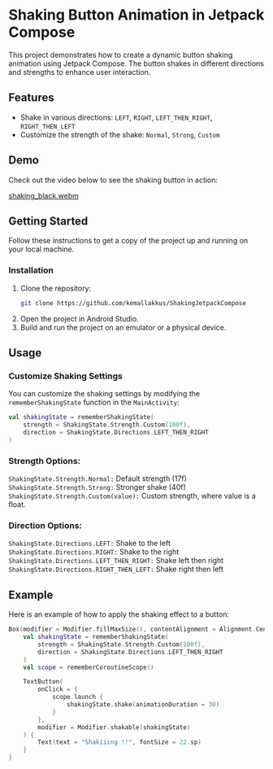 # Shaking Button Animation in Jetpack Compose

This project demonstrates how to create a dynamic button shaking animation using Jetpack Compose. The button shakes in different directions and strengths to enhance user interaction.

## Features

- Shake in various directions: `LEFT`, `RIGHT`, `LEFT_THEN_RIGHT`, `RIGHT_THEN_LEFT`
- Customize the strength of the shake: `Normal`, `Strong`, `Custom`

## Demo

Check out the video below to see the shaking button in action:

[shaking_black.webm](https://github.com/kemallakkus/ShakingJetpackCompose/assets/105845393/dc2de8ae-9888-47ed-a374-782769fedaf0)


## Getting Started

Follow these instructions to get a copy of the project up and running on your local machine.

### Installation

1. Clone the repository:
    ```sh
    git clone https://github.com/kemallakkus/ShakingJetpackCompose
    ```
2. Open the project in Android Studio.
3. Build and run the project on an emulator or a physical device.

## Usage

### Customize Shaking Settings

You can customize the shaking settings by modifying the `rememberShakingState` function in the `MainActivity`:

```kotlin
val shakingState = rememberShakingState(
    strength = ShakingState.Strength.Custom(100f),
    direction = ShakingState.Directions.LEFT_THEN_RIGHT
)
```


### Strength Options:
`ShakingState.Strength.Normal:` Default strength (17f)
`ShakingState.Strength.Strong:` Stronger shake (40f)
`ShakingState.Strength.Custom(value):` Custom strength, where value is a float.

### Direction Options:
`ShakingState.Directions.LEFT:` Shake to the left
`ShakingState.Directions.RIGHT:` Shake to the right
`ShakingState.Directions.LEFT_THEN_RIGHT:` Shake left then right
`ShakingState.Directions.RIGHT_THEN_LEFT:` Shake right then left

## Example

Here is an example of how to apply the shaking effect to a button:

```kotlin
Box(modifier = Modifier.fillMaxSize(), contentAlignment = Alignment.Center) {
    val shakingState = rememberShakingState(
        strength = ShakingState.Strength.Custom(100f),
        direction = ShakingState.Directions.LEFT_THEN_RIGHT
    )
    val scope = rememberCoroutineScope()

    TextButton(
        onClick = {
            scope.launch {
                shakingState.shake(animationDuration = 30)
            }
        },
        modifier = Modifier.shakable(shakingState)
    ) {
        Text(text = "Shakiiing !!", fontSize = 22.sp)
    }
}

```

